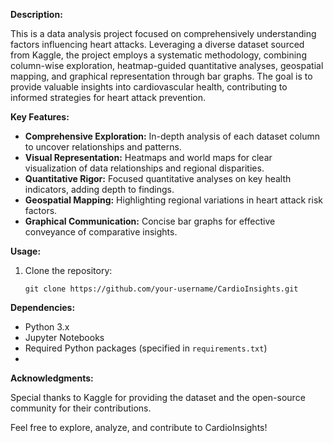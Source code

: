 

**Description:**

This is a data analysis project focused on comprehensively understanding factors influencing heart attacks. Leveraging a diverse dataset sourced from Kaggle, the project employs a systematic methodology, combining column-wise exploration, heatmap-guided quantitative analyses, geospatial mapping, and graphical representation through bar graphs. The goal is to provide valuable insights into cardiovascular health, contributing to informed strategies for heart attack prevention.

**Key Features:**
- **Comprehensive Exploration:** In-depth analysis of each dataset column to uncover relationships and patterns.
- **Visual Representation:** Heatmaps and world maps for clear visualization of data relationships and regional disparities.
- **Quantitative Rigor:** Focused quantitative analyses on key health indicators, adding depth to findings.
- **Geospatial Mapping:** Highlighting regional variations in heart attack risk factors.
- **Graphical Communication:** Concise bar graphs for effective conveyance of comparative insights.

**Usage:**

1. Clone the repository:
   ```
   git clone https://github.com/your-username/CardioInsights.git
   ```

**Dependencies:**
- Python 3.x
- Jupyter Notebooks
- Required Python packages (specified in `requirements.txt`)
- 

**Acknowledgments:**

Special thanks to Kaggle for providing the dataset and the open-source community for their contributions.

Feel free to explore, analyze, and contribute to CardioInsights!
